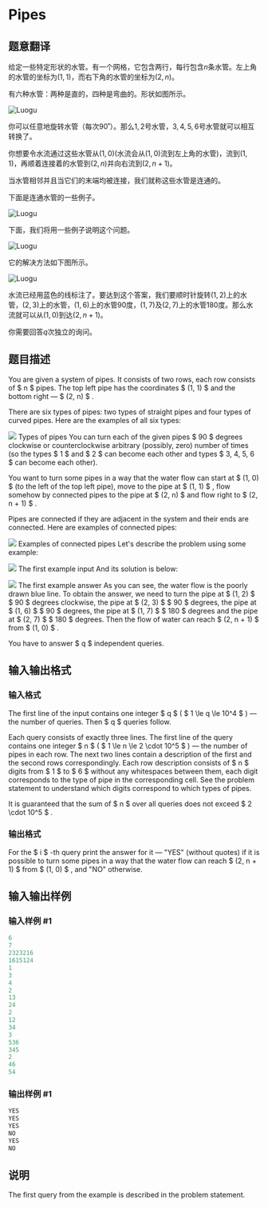 # Pipes

## 题意翻译

给定一些特定形状的水管。有一个网格，它包含两行，每行包含$n$条水管。左上角的水管的坐标为$(1,1)$，而右下角的水管的坐标为$(2,n)$。

有六种水管：两种是直的，四种是弯曲的。形状如图所示。

![Luogu](https://cdn.luogu.com.cn/upload/vjudge_pic/CF1234C/f58b589c4b7a5370d2912a5690db68318ac884a6.png)

你可以任意地旋转水管（每次$90$˚）。那么$1,2$号水管，$3,4,5,6$号水管就可以相互转换了。

你想要令水流通过这些水管从$(1,0)$(水流会从$(1,0)$流到左上角的水管)，流到$(1,1)$，再顺着连接着的水管到$(2,n)$并向右流到$(2,n+1)$。

当水管相邻并且当它们的末端均被连接，我们就称这些水管是连通的。

下面是连通水管的一些例子。

![Luogu](https://cdn.luogu.com.cn/upload/vjudge_pic/CF1234C/c302dc3fb9fa832083fc1da665e39051a6975a62.png)

下面，我们将用一些例子说明这个问题。

![Luogu](https://cdn.luogu.com.cn/upload/vjudge_pic/CF1234C/af0d45bfd33558aed14bb2874c96920e8db881d3.png)

它的解决方法如下图所示。

![Luogu](https://cdn.luogu.com.cn/upload/vjudge_pic/CF1234C/108e6e3757d5df308ece8023b08c503aa013af65.png)

水流已经用蓝色的线标注了。要达到这个答案，我们要顺时针旋转$(1,2)$上的水管，$(2,3)$上的水管，$(1,6)$上的水管$90$度，$(1,7)$及$(2,7)$上的水管$180$度。那么水流就可以从$(1,0)$到达$(2,n+1)$。

你需要回答$q$次独立的询问。

## 题目描述

You are given a system of pipes. It consists of two rows, each row consists of $ n $ pipes. The top left pipe has the coordinates $ (1, 1) $ and the bottom right — $ (2, n) $ .

There are six types of pipes: two types of straight pipes and four types of curved pipes. Here are the examples of all six types:

![](https://cdn.luogu.com.cn/upload/vjudge_pic/CF1234C/f58b589c4b7a5370d2912a5690db68318ac884a6.png) Types of pipes You can turn each of the given pipes $ 90 $ degrees clockwise or counterclockwise arbitrary (possibly, zero) number of times (so the types $ 1 $ and $ 2 $ can become each other and types $ 3, 4, 5, 6 $ can become each other).

You want to turn some pipes in a way that the water flow can start at $ (1, 0) $ (to the left of the top left pipe), move to the pipe at $ (1, 1) $ , flow somehow by connected pipes to the pipe at $ (2, n) $ and flow right to $ (2, n + 1) $ .

Pipes are connected if they are adjacent in the system and their ends are connected. Here are examples of connected pipes:

![](https://cdn.luogu.com.cn/upload/vjudge_pic/CF1234C/c302dc3fb9fa832083fc1da665e39051a6975a62.png) Examples of connected pipes Let's describe the problem using some example:

![](https://cdn.luogu.com.cn/upload/vjudge_pic/CF1234C/af0d45bfd33558aed14bb2874c96920e8db881d3.png) The first example input And its solution is below:

![](https://cdn.luogu.com.cn/upload/vjudge_pic/CF1234C/108e6e3757d5df308ece8023b08c503aa013af65.png) The first example answer As you can see, the water flow is the poorly drawn blue line. To obtain the answer, we need to turn the pipe at $ (1, 2) $ $ 90 $ degrees clockwise, the pipe at $ (2, 3) $ $ 90 $ degrees, the pipe at $ (1, 6) $ $ 90 $ degrees, the pipe at $ (1, 7) $ $ 180 $ degrees and the pipe at $ (2, 7) $ $ 180 $ degrees. Then the flow of water can reach $ (2, n + 1) $ from $ (1, 0) $ .

You have to answer $ q $ independent queries.

## 输入输出格式

### 输入格式

The first line of the input contains one integer $ q $ ( $ 1 \le q \le 10^4 $ ) — the number of queries. Then $ q $ queries follow.

Each query consists of exactly three lines. The first line of the query contains one integer $ n $ ( $ 1 \le n \le 2 \cdot 10^5 $ ) — the number of pipes in each row. The next two lines contain a description of the first and the second rows correspondingly. Each row description consists of $ n $ digits from $ 1 $ to $ 6 $ without any whitespaces between them, each digit corresponds to the type of pipe in the corresponding cell. See the problem statement to understand which digits correspond to which types of pipes.

It is guaranteed that the sum of $ n $ over all queries does not exceed $ 2 \cdot 10^5 $ .

### 输出格式

For the $ i $ -th query print the answer for it — "YES" (without quotes) if it is possible to turn some pipes in a way that the water flow can reach $ (2, n + 1) $ from $ (1, 0) $ , and "NO" otherwise.

## 输入输出样例

### 输入样例 #1

```cpp
6
7
2323216
1615124
1
3
4
2
13
24
2
12
34
3
536
345
2
46
54

```
### 输出样例 #1

```cpp
YES
YES
YES
NO
YES
NO

```
## 说明

The first query from the example is described in the problem statement.

